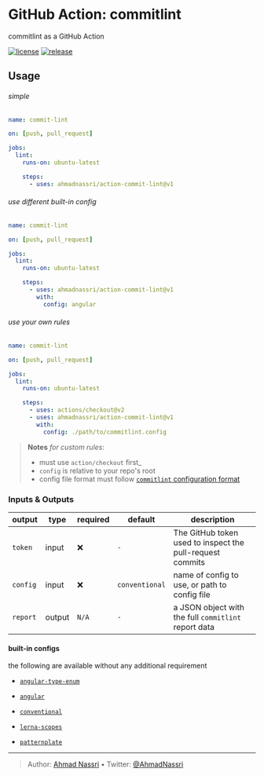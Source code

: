 # GitHub Action: commitlint

commitlint as a GitHub Action

[![license][license-img]][license-url]
[![release][release-img]][release-url]

## Usage

###### simple

``` yaml
name: commit-lint

on: [push, pull_request]

jobs:
  lint:
    runs-on: ubuntu-latest

    steps:
      - uses: ahmadnassri/action-commit-lint@v1
```

###### use different built-in config

``` yaml
name: commit-lint

on: [push, pull_request]

jobs:
  lint:
    runs-on: ubuntu-latest

    steps:
      - uses: ahmadnassri/action-commit-lint@v1
        with:
          config: angular
```

###### use your own rules

``` yaml
name: commit-lint

on: [push, pull_request]

jobs:
  lint:
    runs-on: ubuntu-latest

    steps:
      - uses: actions/checkout@v2
      - uses: ahmadnassri/action-commit-lint@v1
        with:
          config: ./path/to/commitlint.config
```

> **Notes** *for custom rules*:
>
> - must use `action/checkout` first\_
> - `config` is relative to your repo's root
> - config file format must follow [`commitlint` configuration format][]

### Inputs & Outputs

| output   | type   | required | default        | description                                               |
|----------|--------|----------|----------------|-----------------------------------------------------------|
| `token`  | input  | ❌       | `-`            | The GitHub token used to inspect the pull-request commits |
| `config` | input  | ❌       | `conventional` | name of config to use, or path to config file             |
| `report` | output | `N/A`    | `-`            | a JSON object with the full `commitlint` report data      |

#### built-in configs

the following are available without any additional requirement

- [`angular-type-enum`][]
- [`angular`][]
- [`conventional`][]
- [`lerna-scopes`][]
- [`patternplate`][]

  [`commitlint` configuration format]: https://commitlint.js.org/#/reference-configuration
  [`angular-type-enum`]: https://github.com/conventional-changelog/commitlint/tree/master/%40commitlint/config-angular-type-enum
  [`angular`]: https://github.com/conventional-changelog/commitlint/tree/master/%40commitlint/config-angular
  [`conventional`]: https://github.com/conventional-changelog/commitlint/tree/master/%40commitlint/config-conventional
  [`lerna-scopes`]: https://github.com/conventional-changelog/commitlint/tree/master/%40commitlint/config-lerna-scopes
  [`patternplate`]: https://github.com/conventional-changelog/commitlint/tree/master/%40commitlint/config-patternplate

----
> Author: [Ahmad Nassri](https://www.ahmadnassri.com/) &bull;
> Twitter: [@AhmadNassri](https://twitter.com/AhmadNassri)

[license-url]: LICENSE
[license-img]: https://badgen.net/github/license/ahmadnassri/action-commit-lint

[release-url]: https://github.com/ahmadnassri/action-commit-lint/releases
[release-img]: https://badgen.net/github/release/ahmadnassri/action-commit-lint
